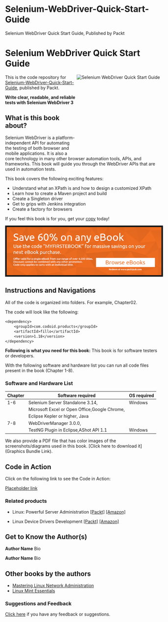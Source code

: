 # Selenium-WebDriver-Quick-Start-Guide
Selenium WebDriver Quick Start Guide, Published by Packt
# Selenium WebDriver Quick Start Guide
<a href="https://www.packtpub.com/web-development/selenium-webdriver-quick-start-guide?utm_source=github&utm_medium=repository&utm_campaign=9781789612486"><img src="https://www.packtpub.com/sites/default/files/B11993.png" alt="Selenium WebDriver Quick Start Guide" height="256px" align="right"></a>

This is the code repository for [Selenium-WebDriver-Quick-Start-Guide](https://www.packtpub.com/web-development/selenium-webdriver-quick-start-guide?utm_source=github&utm_medium=repository&utm_campaign=9781789612486), published by Packt.

**Write clear, readable, and reliable tests with Selenium WebDriver 3**

## What is this book about?
Selenium WebDriver is a platform-independent API for automating the testing of both browser and mobile applications. It is also a core technology in many other browser automation tools, APIs, and frameworks. This book will guide you through the WebDriver APIs that are used in automation tests.

This book covers the following exciting features: 
* Understand what an XPath is and how to design a customized XPath
* Learn how to create a Maven project and build
* Create a Singleton driver
* Get to grips with Jenkins integration
* Create a factory for browsers

If you feel this book is for you, get your [copy](https://www.amazon.com/dp/1789612489) today!

<a href="https://www.packtpub.com/?utm_source=github&utm_medium=banner&utm_campaign=GitHubBanner"><img src="https://raw.githubusercontent.com/PacktPublishing/GitHub/master/GitHub.png" 
alt="https://www.packtpub.com/" border="5" /></a>


## Instructions and Navigations
All of the code is organized into folders. For example, Chapter02.

The code will look like the following:
```
<dependency>
    <groupId>com.codoid.products</groupId>
    <artifactId>fillo</artifactId>
    <version>1.18</version>
</dependency>
```

**Following is what you need for this book:**
This book is for software testers or developers.

With the following software and hardware list you can run all code files present in the book (Chapter 1-8).

### Software and Hardware List

| Chapter  | Software required                             |        OS required  |
| -------- | ----------------------------------------------| --------------------|
| 1-6      |Selenium Server Standalone 3.14,               |        Windows                     |
|          | Microsoft Excel or Open Office,Google Chrome, |                                    |
|          | Eclipse Kepler or higher, Java                |                                    |
| 7-8      | WebDriverManager 3.0.0,                       |                                    |
|          | TestNG Plugin in Eclipse,AShot API 1.1        |          Windows  |




We also provide a PDF file that has color images of the screenshots/diagrams used in this book. [Click here to download it](Graphics Bundle Link).

## Code in Action

Click on the following link to see the Code in Action:

[Placeholder link](www.youtube.com/URL)

### Related products <Other books you may enjoy>
* Linux: Powerful Server Administration [[Packt]](https://www.packtpub.com/networking-and-servers/linux-powerful-server-administration?utm_source=github&utm_medium=repository&utm_campaign=9781788293778) [[Amazon]](https://www.amazon.com/dp/1788293770)

* Linux Device Drivers Development [[Packt]](https://www.packtpub.com/networking-and-servers/linux-device-drivers-development?utm_source=github&utm_medium=repository&utm_campaign=9781785280009) [[Amazon]](https://www.amazon.com/dp/1788293770)

## Get to Know the Author(s)
**Author Name**
Bio

**Author Name**
Bio


## Other books by the authors
* [Mastering Linux Network Administration](https://www.packtpub.com/networking-and-servers/mastering-linux-network-administration?utm_source=github&utm_medium=repository&utm_campaign=9781784399597)
* [Linux Mint Essentials](https://www.packtpub.com/networking-and-servers/linux-mint-essentials?utm_source=github&utm_medium=repository&utm_campaign=9781782168157)

### Suggestions and Feedback
[Click here](https://docs.google.com/forms/d/e/1FAIpQLSdy7dATC6QmEL81FIUuymZ0Wy9vH1jHkvpY57OiMeKGqib_Ow/viewform) if you have any feedback or suggestions.
